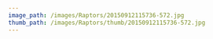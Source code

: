 ```yaml
---
image_path: /images/Raptors/20150912115736-572.jpg
thumb_path: /images/Raptors/thumb/20150912115736-572.jpg
---
```

